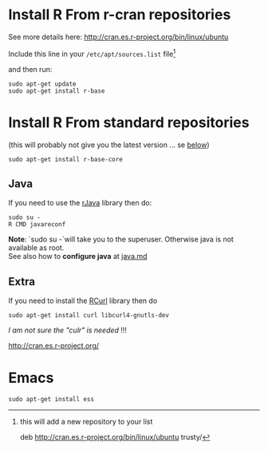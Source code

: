 Install R From r-cran repositories
====================================

See more details here: 
<http://cran.es.r-project.org/bin/linux/ubuntu>


Include this line in your `/etc/apt/sources.list` file[^1]

[^1]: this will add a new repository to your list

    deb http://cran.es.r-project.org/bin/linux/ubuntu trusty/

and then run: 

    sudo apt-get update
    sudo apt-get install r-base






Install R From standard repositories
====================================

(this will probably not give you the latest version ... se [below]())

    sudo apt-get install r-base-core

Java
----

If you need to use the [rJava](http://cran.es.r-project.org/web/packages/rJava/index.html) library then do:

    sudo su -
    R CMD javareconf

__Note__: ´sudo su -´will take you to the superuser. Otherwise java is not available as root.  
See also how to __configure java__ at [java.md](java.md)


Extra
------

If you need to install the [RCurl](http://cran.es.r-project.org/web/packages/RCurl/index.html) library then do

    sudo apt-get install curl libcurl4-gnutls-dev

_I am not sure the "culr" is needed_ !!!



http://cran.es.r-project.org/






Emacs
=====

    sudo apt-get install ess
